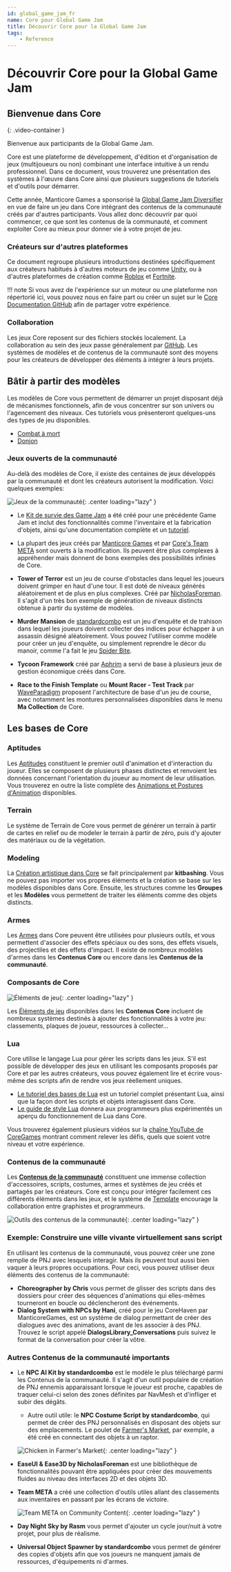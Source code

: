 ```yaml
---
id: global_game_jam_fr
name: Core pour Global Game Jam
title: Découvrir Core pour la Global Game Jam
tags:
    - Reference
---
```


# Découvrir Core pour la Global Game Jam

## Bienvenue dans Core

<lite-youtube videoid="fL6HMs9frgw" playlabel="GGJ Online (2021) Keynote and Theme Reveal Video"></lite-youtube>
{: .video-container }

Bienvenue aux participants de la Global Game Jam.

Core est une plateforme de développement, d'édition et d'organisation de jeux (multijoueurs ou non) combinant une interface intuitive à un rendu professionnel. Dans ce document, vous trouverez une présentation des systèmes à l'œuvre dans Core ainsi que plusieurs suggestions de tutoriels et d'outils pour démarrer.

Cette année, Manticore Games a sponsorisé la [Global Game Jam Diversifier](https://globalgamejam.org/news/ggj-online-diversifiers) en vue de faire un jeu dans Core intégrant des contenus de la communauté créés par d'autres participants. Vous allez donc découvrir par quoi commencer, ce que sont les contenus de la communauté, et comment exploiter Core au mieux pour donner vie à votre projet de jeu.

### Créateurs sur d'autres plateformes

Ce document regroupe plusieurs introductions destinées spécifiquement aux créateurs habitués à d'autres moteurs de jeu comme [Unity](unity.md), ou à d'autres plateformes de création comme [Roblox](roblox.md) et [Fortnite](fortnite_creative.md).

!!! note
    Si vous avez de l'expérience sur un moteur ou une plateforme non répertorié ici, vous pouvez nous en faire part ou créer un sujet sur le [Core Documentation GitHub](https://github.com/ManticoreGamesInc/platform-documentation) afin de partager votre expérience.

### Collaboration

Les jeux Core reposent sur des fichiers stockés localement. La collaboration au sein des jeux passe généralement par [GitHub](github.md). Les systèmes de modèles et de contenus de la communauté sont des moyens pour les créateurs de développer des éléments à intégrer à leurs projets.

## Bâtir à partir des modèles

Les modèles de Core vous permettent de démarrer un projet disposant déjà de mécanismes fonctionnels, afin de vous concentrer sur son univers ou l'agencement des niveaux. Ces tutoriels vous présenteront quelques-uns des types de jeu disponibles.

- [Combat à mort](my_first_multiplayer_game.fr.md)
- [Donjon](first_game_rpg.fr.md)

### Jeux ouverts de la communauté

Au-delà des modèles de Core, il existe des centaines de jeux développés par la communauté et dont les créateurs autorisent la modification. Voici quelques exemples:

![Jeux de la communauté](../img/GGJ/GGJ_CommunityGames.png){: .center loading="lazy" }

- Le [Kit de survie des Game Jam](survival_kit.md) a été créé pour une précédente Game Jam et inclut des fonctionnalités comme l'inventaire et la fabrication d'objets, ainsi qu'une documentation complète et un [tutoriel](survival_tutorial.md).

- La plupart des jeux créés par [Manticore Games](https://www.coregames.com/user/37edf67a267b45bd8b93be513218b428) et par [Core's Team META](https://www.coregames.com/user/901b7628983c4c8db4282f24afeda57a) sont ouverts à la modification. Ils peuvent être plus complexes à appréhender mais donnent de bons exemples des possibilités infinies de Core.

- **Tower of Terror** est un jeu de course d'obstacles dans lequel les joueurs doivent grimper en haut d'une tour. Il est doté de niveaux générés aléatoirement et de plus en plus complexes. Créé par [NicholasForeman](https://medium.com/core-games/climbing-the-tower-90f9429f73e5). Il s'agit d'un très bon exemple de génération de niveaux distincts obtenue à partir du système de modèles.

- **Murder Mansion** de [standardcombo](https://www.coregames.com/user/b4c6e32137e54571814b5e8f27aa2fcd) est un jeu d'enquête et de trahison dans lequel les joueurs doivent collecter des indices pour échapper à un assassin désigné aléatoirement. Vous pouvez l'utiliser comme modèle pour créer un jeu d'enquête, ou simplement reprendre le décor du manoir, comme l'a fait le jeu [Spider Bite](https://www.coregames.com/games/bb231b/spider-bite).

- **Tycoon Framework** créé par [Aphrim](https://medium.com/core-games/a-rising-star-4db15f8709f4) a servi de base à plusieurs jeux de gestion économique créés dans Core.

- **Race to the Finish Template** ou **Mount Racer - Test Track** par [WaveParadigm](https://medium.com/core-games/know-when-to-roll-em-6a71a0d3be1b) proposent l'architecture de base d'un jeu de course, avec notamment les montures personnalisées disponibles dans le menu **Ma Collection** de Core.

## Les bases de Core

### Aptitudes

Les [Aptitudes](ability_tutorial.md) constituent le premier outil d'animation et d'interaction du joueur. Elles se composent de plusieurs phases distinctes et renvoient les données concernant l'orientation du joueur au moment de leur utilisation. Vous trouverez en outre la liste complète des [Animations et Postures d'Animation](../api/animations.md) disponibles.

### Terrain

Le système de Terrain de Core vous permet de générer un terrain à partir de cartes en relief ou de modeler le terrain à partir de zéro, puis d'y ajouter des matériaux ou de la végétation.

### Modeling

La [Création artistique dans Core](art.md) se fait principalement par **kitbashing**. Vous ne pouvez pas importer vos propres éléments et la création se base sur les modèles disponibles dans Core. Ensuite, les structures comme les **Groupes** et les **Modèles** vous permettent de traiter les éléments comme des objets distincts.

### Armes

Les [Armes](weapons.md) dans Core peuvent être utilisées pour plusieurs outils, et vous permettent d'associer des effets spéciaux ou des sons, des effets visuels, des projectiles et des effets d'impact. Il existe de nombreux modèles d'armes dans les **Contenus Core** ou encore dans les **Contenus de la communauté**.

### Composants de Core

![Éléments de jeu](../img/GGJ/GGJ_GameComponents.png){: .center loading="lazy" }

Les [Éléments de jeu](../api/components.md) disponibles dans les **Contenus Core** incluent de nombreux systèmes destinés à ajouter des fonctionnalités à votre jeu: classements, plaques de joueur, ressources à collecter...

### Lua

Core utilise le langage Lua pour gérer les scripts dans les jeux. S'il est possible de développer des jeux en utilisant les composants proposés par Core et par les autres créateurs, vous pouvez également lire et écrire vous-même des scripts afin de rendre vos jeux réellement uniques.

- [Le tutoriel des bases de Lua](lua_basics_lightbulb.md) est un tutoriel complet présentant Lua, ainsi que la façon dont les scripts et objets interagissent dans Core.
- [Le guide de style Lua](lua_style_guide.md) donnera aux programmeurs plus expérimentés un aperçu du fonctionnement de Lua dans Core.

Vous trouverez également plusieurs vidéos sur la [chaîne YouTube de CoreGames](https://www.youtube.com/channel/UCBPqo7cK1bktfRfMGAAqnbQ) montrant comment relever les défis, quels que soient votre niveau et votre expérience.

### Contenus de la communauté

Les [**Contenus de la communauté**](../getting_started/community_content.fr.md) constituent une immense collection d'accessoires, scripts, costumes, armes et systèmes de jeu créés et partagés par les créateurs. Core est conçu pour intégrer facilement ces différents éléments dans les jeux, et le système de [Template](templates.md) encourage la collaboration entre graphistes et programmeurs.

![Outils des contenus de la communauté](../img/GGJ/GGJ_CommunityContentInstruments.png){: .center loading="lazy" }

### Exemple: Construire une ville vivante virtuellement sans script

En utilisant les contenus de la communauté, vous pouvez créer une zone remplie de PNJ avec lesquels interagir. Mais ils peuvent tout aussi bien vaquer à leurs propres occupations. Pour ceci, vous pouvez utiliser deux éléments des contenus de la communauté:

- **Choreographer by Chris** vous permet de glisser des scripts dans des dossiers pour créer des séquences d'animations qui elles-mêmes tourneront en boucle ou déclencheront des événements.
- **Dialog System with NPCs by Hani**, créé pour le jeu CoreHaven par ManticoreGames, est un système de dialog permettant de créer des dialogues avec des animations, avant de les associer à des PNJ. Trouvez le script appelé **DialogsLibrary_Conversations** puis suivez le format de la conversation pour créer la vôtre.

### Autres Contenus de la communauté importants

- Le **NPC AI Kit by standardcombo** est le modèle le plus téléchargé parmi les Contenus de la communauté. Il s'agit d'un outil populaire de création de PNJ ennemis apparaissant lorsque le joueur est proche, capables de traquer celui-ci selon des zones définites par NavMesh et d'infliger et subir des dégâts.
    - Autre outil utile: le **NPC Costume Script by standardcombo**, qui permet de créer des PNJ personnalisés en disposant des objets sur des emplacements. Le poulet de [Farmer's Market](https://www.coregames.com/games/67442e/farmers-market), par exemple, a été créé en connectant des objets à un raptor.

    ![Chicken in Farmer's Market](../img/GGJ/GGJ_FarmersMarketChicken.png){: .center loading="lazy" }

- **EaseUI & Ease3D by NicholasForeman** est une bibliothèque de fonctionnalités pouvant être appliquées pour créer des mouvements fluides au niveau des interfaces 2D et des objets 3D.
- **Team META** a créé une collection d'outils utiles allant des classements aux inventaires en passant par les écrans de victoire.

    ![Team META on Community Content](../img/GGJ/GGJ_METACC.png){: .center loading="lazy" }

- **Day Night Sky by Rasm** vous permet d'ajouter un cycle jour/nuit à votre projet, pour plus de réalisme.

- **Universal Object Spawner by standardcombo** vous permet de générer des copies d'objets afin que vos joueurs ne manquent jamais de ressources, d'équipements ni d'armes.
